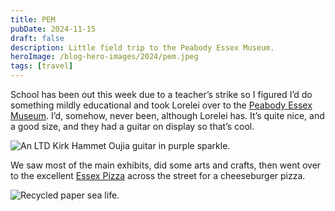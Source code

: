 ```yaml
---
title: PEM
pubDate: 2024-11-15
draft: false
description: Little field trip to the Peabody Essex Museum. 
heroImage: /blog-hero-images/2024/pem.jpeg
tags: [travel]
---
```


School has been out this week due to a teacher’s strike so I figured I’d do something mildly educational and took Lorelei over to the [Peabody Essex Museum](https://www.pem.org). I’d, somehow, never been, although Lorelei has. It’s quite nice, and a good size, and they had a guitar on display so that’s cool.

![An LTD Kirk Hammet Oujia guitar in purple sparkle.](/blog-hero-images/2024/pem_guitar.jpeg)

We saw most of the main exhibits, did some arts and crafts, then went over to the excellent [Essex Pizza](https://essexsnypizza.com) across the street for a cheeseburger pizza.

![Recycled paper sea life.](/blog-hero-images/2024/pem_craft.jpeg)